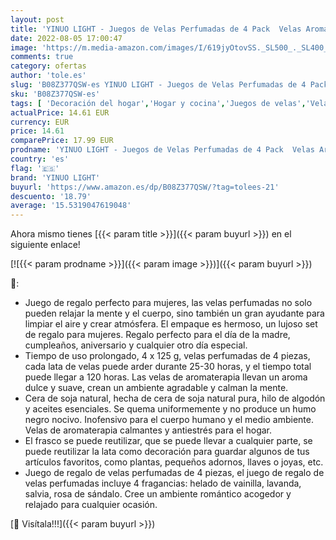 ```yaml
---
layout: post
title: 'YINUO LIGHT - Juegos de Velas Perfumadas de 4 Pack  Velas Aromáticas de Regalo  4 x 4 4 Oz  Regalo para Aliviar el Estrés de las Mujeres  Juego de Regalo para Aniversario  Navidad  Día de la Madre  Baño  Yoga'
date: 2022-08-05 17:00:47
image: 'https://m.media-amazon.com/images/I/619jyOtovSS._SL500_._SL400_.jpg'
comments: true
category: ofertas
author: 'tole.es'
slug: 'B08Z377QSW-es YINUO LIGHT - Juegos de Velas Perfumadas de 4 Pack Velas...'
sku: 'B08Z377QSW-es'
tags: [ 'Decoración del hogar','Hogar y cocina','Juegos de velas','Velas','Velas y candelabros','navidad','yinuo light','🇪🇸', ]
actualPrice: 14.61 EUR
currency: EUR
price: 14.61
comparePrice: 17.99 EUR
prodname: 'YINUO LIGHT - Juegos de Velas Perfumadas de 4 Pack  Velas Aromáticas de Regalo  4 x 4 4 Oz  Regalo para Aliviar el Estrés de las Mujeres  Juego de Regalo para Aniversario  Navidad  Día de la Madre  Baño  Yoga'
country: 'es'
flag: '🇪🇸'
brand: 'YINUO LIGHT'
buyurl: 'https://www.amazon.es/dp/B08Z377QSW/?tag=tolees-21'
descuento: '18.79'
average: '15.5319047619048'
---
```


Ahora mismo tienes [{{< param title >}}]({{< param buyurl >}}) en el siguiente enlace!

[![{{< param prodname >}}]({{< param image >}})]({{< param buyurl >}})

🔎:

- Juego de regalo perfecto para mujeres, las velas perfumadas no solo pueden relajar la mente y el cuerpo, sino también un gran ayudante para limpiar el aire y crear atmósfera. El empaque es hermoso, un lujoso set de regalo para mujeres. Regalo perfecto para el día de la madre, cumpleaños, aniversario y cualquier otro día especial.
- Tiempo de uso prolongado, 4 x 125 g, velas perfumadas de 4 piezas, cada lata de velas puede arder durante 25-30 horas, y el tiempo total puede llegar a 120 horas. Las velas de aromaterapia llevan un aroma dulce y suave, crean un ambiente agradable y calman la mente.
- Cera de soja natural, hecha de cera de soja natural pura, hilo de algodón y aceites esenciales. Se quema uniformemente y no produce un humo negro nocivo. Inofensivo para el cuerpo humano y el medio ambiente. Velas de aromaterapia calmantes y antiestrés para el hogar.
- El frasco se puede reutilizar, que se puede llevar a cualquier parte, se puede reutilizar la lata como decoración para guardar algunos de tus artículos favoritos, como plantas, pequeños adornos, llaves o joyas, etc.
- Juego de regalo de velas perfumadas de 4 piezas, el juego de regalo de velas perfumadas incluye 4 fragancias: helado de vainilla, lavanda, salvia, rosa de sándalo. Cree un ambiente romántico acogedor y relajado para cualquier ocasión.

[🛒 Visítala!!!]({{< param buyurl >}})
